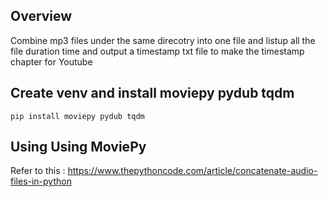 ## Overview

Combine mp3 files under the same direcotry into one file and listup all the file duration time and output a timestamp txt file to make the timestamp chapter for Youtube 


## Create venv and install moviepy pydub tqdm

`pip install moviepy pydub tqdm`


## Using Using MoviePy

Refer to this : https://www.thepythoncode.com/article/concatenate-audio-files-in-python


